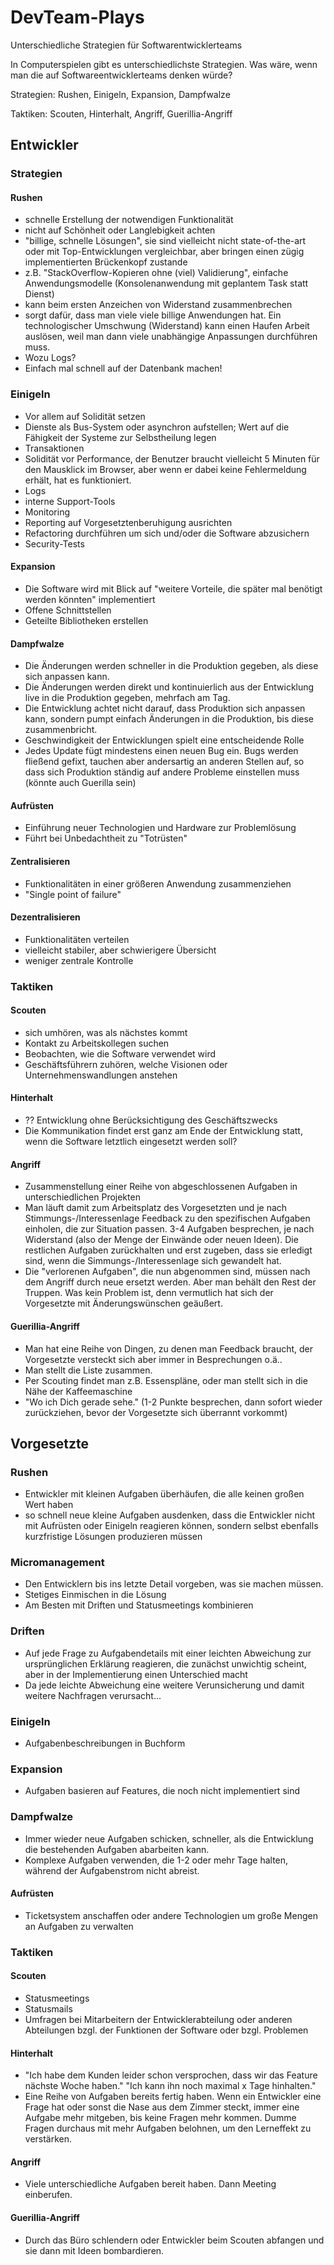 # DevTeam-Plays
Unterschiedliche Strategien für Softwarentwicklerteams

In Computerspielen gibt es unterschiedlichste Strategien. Was wäre, wenn man die auf Softwareentwicklerteams denken würde?

Strategien: Rushen, Einigeln, Expansion, Dampfwalze

Taktiken: Scouten, Hinterhalt, Angriff, Guerillia-Angriff

## Entwickler

### Strategien

#### Rushen
  - schnelle Erstellung der notwendigen Funktionalität
  - nicht auf Schönheit oder Langlebigkeit achten
  - "billige, schnelle Lösungen", sie sind vielleicht nicht state-of-the-art oder mit Top-Entwicklungen vergleichbar, aber bringen einen zügig implementierten Brückenkopf zustande
  - z.B. "StackOverflow-Kopieren ohne (viel) Validierung", einfache Anwendungsmodelle (Konsolenanwendung mit geplantem Task statt Dienst)
  - kann beim ersten Anzeichen von Widerstand zusammenbrechen
  - sorgt dafür, dass man viele viele billige Anwendungen hat. Ein technologischer Umschwung (Widerstand) kann einen Haufen Arbeit auslösen, weil man dann viele unabhängige Anpassungen durchführen muss.
  - Wozu Logs?
  - Einfach mal schnell auf der Datenbank machen!
  
### Einigeln
  - Vor allem auf Solidität setzen
  - Dienste als Bus-System oder asynchron aufstellen; Wert auf die Fähigkeit der Systeme zur Selbstheilung legen
  - Transaktionen
  - Solidität vor Performance, der Benutzer braucht vielleicht 5 Minuten für den Mausklick im Browser, aber wenn er dabei keine Fehlermeldung erhält, hat es funktioniert.
  - Logs
  - interne Support-Tools
  - Monitoring
  - Reporting auf Vorgesetztenberuhigung ausrichten
  - Refactoring durchführen um sich und/oder die Software abzusichern
  - Security-Tests

#### Expansion
  - Die Software wird mit Blick auf "weitere Vorteile, die später mal benötigt werden könnten" implementiert
  - Offene Schnittstellen
  - Geteilte Bibliotheken erstellen

#### Dampfwalze
  - Die Änderungen werden schneller in die Produktion gegeben, als diese sich anpassen kann.
  - Die Änderungen werden direkt und kontinuierlich aus der Entwicklung live in die Produktion gegeben, mehrfach am Tag.
  - Die Entwicklung achtet nicht darauf, dass Produktion sich anpassen kann, sondern pumpt einfach Änderungen in die Produktion, bis diese zusammenbricht.
  - Geschwindigkeit der Entwicklungen spielt eine entscheidende Rolle
  - Jedes Update fügt mindestens einen neuen Bug ein. Bugs werden fließend gefixt, tauchen aber andersartig an anderen Stellen auf, so dass sich Produktion ständig auf andere Probleme einstellen muss (könnte auch Guerilla sein)

#### Aufrüsten
  - Einführung neuer Technologien und Hardware zur Problemlösung
  - Führt bei Unbedachtheit zu "Totrüsten"

#### Zentralisieren
  - Funktionalitäten in einer größeren Anwendung zusammenziehen
  - "Single point of failure"

#### Dezentralisieren
  - Funktionalitäten verteilen
  - vielleicht stabiler, aber schwierigere Übersicht
  - weniger zentrale Kontrolle

### Taktiken

#### Scouten
  - sich umhören, was als nächstes kommt
  - Kontakt zu Arbeitskollegen suchen
  - Beobachten, wie die Software verwendet wird
  - Geschäftsführern zuhören, welche Visionen oder Unternehmenswandlungen anstehen

#### Hinterhalt
  - ?? Entwicklung ohne Berücksichtigung des Geschäftszwecks
  - Die Kommunikation findet erst ganz am Ende der Entwicklung statt, wenn die Software letztlich eingesetzt werden soll?
  
#### Angriff
  - Zusammenstellung einer Reihe von abgeschlossenen Aufgaben in unterschiedlichen Projekten
  - Man läuft damit zum Arbeitsplatz des Vorgesetzten und je nach Stimmungs-/Interessenlage Feedback zu den spezifischen Aufgaben einholen, die zur Situation passen. 3-4 Aufgaben besprechen, je nach Widerstand (also der Menge der Einwände oder neuen Ideen). Die restlichen Aufgaben zurückhalten und erst zugeben, dass sie erledigt sind, wenn die Simmungs-/Interessenlage sich gewandelt hat. 
  - Die "verlorenen Aufgaben", die nun abgenommen sind, müssen nach dem Angriff durch neue ersetzt werden. Aber man behält den Rest der Truppen. Was kein Problem ist, denn vermutlich hat sich der Vorgesetzte mit Änderungswünschen geäußert. 
  
#### Guerillia-Angriff
  - Man hat eine Reihe von Dingen, zu denen man Feedback braucht, der Vorgesetzte versteckt sich aber immer in Besprechungen o.ä..
  - Man stellt die Liste zusammen. 
  - Per Scouting findet man z.B. Essenspläne, oder man stellt sich in die Nähe der Kaffeemaschine
  - "Wo ich Dich gerade sehe." (1-2 Punkte besprechen, dann sofort wieder zurückziehen, bevor der Vorgesetzte sich überrannt vorkommt)

## Vorgesetzte

### Rushen
  - Entwickler mit kleinen Aufgaben überhäufen, die alle keinen großen Wert haben
  - so schnell neue kleine Aufgaben ausdenken, dass die Entwickler nicht mit Aufrüsten oder Einigeln reagieren können, sondern selbst ebenfalls kurzfristige Lösungen produzieren müssen

### Micromanagement
  - Den Entwicklern bis ins letzte Detail vorgeben, was sie machen müssen.
  - Stetiges Einmischen in die Lösung
  - Am Besten mit Driften und Statusmeetings kombinieren
  
### Driften
  - Auf jede Frage zu Aufgabendetails mit einer leichten Abweichung zur ursprünglichen Erklärung reagieren, die zunächst unwichtig scheint, aber in der Implementierung einen Unterschied macht
  - Da jede leichte Abweichung eine weitere Verunsicherung und damit weitere Nachfragen verursacht...
  
### Einigeln
  - Aufgabenbeschreibungen in Buchform

### Expansion
  - Aufgaben basieren auf Features, die noch nicht implementiert sind
  
### Dampfwalze
  - Immer wieder neue Aufgaben schicken, schneller, als die Entwicklung die bestehenden Aufgaben abarbeiten kann.
  - Komplexe Aufgaben verwenden, die 1-2 oder mehr Tage halten, während der Aufgabenstrom nicht abreist.
  
#### Aufrüsten
  - Ticketsystem anschaffen oder andere Technologien um große Mengen an Aufgaben zu verwalten

### Taktiken

#### Scouten
  - Statusmeetings
  - Statusmails
  - Umfragen bei Mitarbeitern der Entwicklerabteilung oder anderen Abteilungen bzgl. der Funktionen der Software oder bzgl. Problemen

#### Hinterhalt
  - "Ich habe dem Kunden leider schon versprochen, dass wir das Feature nächste Woche haben." "Ich kann ihn noch maximal x Tage hinhalten."
  - Eine Reihe von Aufgaben bereits fertig haben. Wenn ein Entwickler eine Frage hat oder sonst die Nase aus dem Zimmer steckt, immer eine Aufgabe mehr mitgeben, bis keine Fragen mehr kommen. Dumme Fragen durchaus mit mehr Aufgaben belohnen, um den Lerneffekt zu verstärken.
  
#### Angriff
  - Viele unterschiedliche Aufgaben bereit haben. Dann Meeting einberufen.
  
#### Guerillia-Angriff
  - Durch das Büro schlendern oder Entwickler beim Scouten abfangen und sie dann mit Ideen bombardieren.

  
  
